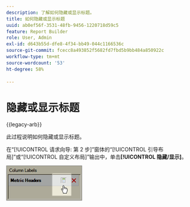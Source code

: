 ```yaml
---
description: 了解如何隐藏或显示标题。
title: 如何隐藏或显示标题
uuid: ab0ef56f-3531-48fb-9456-1220718d59c5
feature: Report Builder
role: User, Admin
exl-id: d643b55d-dfe8-4f34-bb49-044c1166536c
source-git-commit: fcecc8a493852f5682fd7fbd5b9bb484a850922c
workflow-type: tm+mt
source-wordcount: '53'
ht-degree: 58%

---
```


# 隐藏或显示标题

{{legacy-arb}}

此过程说明如何隐藏或显示标题。

在“[!UICONTROL 请求向导: 第 2 步]”窗体的“[!UICONTROL 引导布局]”或“[!UICONTROL 自定义布局]”输出中，单击&#x200B;**[!UICONTROL 隐藏/显示]**。

![显示量度标题的“隐藏/显示”图标的屏幕截图。](assets/hide_show_header.png)
